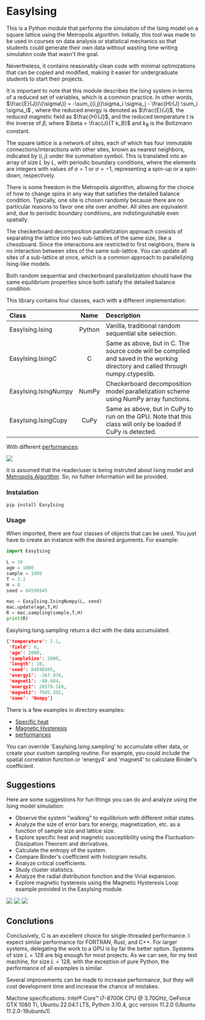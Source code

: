 # EasyIsing

This is a Python module that performs the simulation of the Ising model on a square lattice using the Metropolis algorithm. Initially, this tool was made to be used in courses on data analysis or statistical mechanics so that students could generate their own data without wasting time writing simulation code that wasn't the goal.

Nevertheless, it contains reasonably clean code with minimal optimizations that can be copied and modified, making it easier for undergraduate students to start their projects.

It is important to note that this module describes the Ising system in terms of a reduced set of variables, which is a common practice.
In other words, $\frac{E}{J}(\{\sigma\}) = -\sum_{(i,j)}\sigma_i \sigma_j - \frac{H}{J} \sum_i \sigma_i$
, where the reduced energy is denoted as $\frac{E}{J}$, the reduced magnetic field as $\frac{H}{J}$, and the reduced temperature $t$ is the inverse of $\beta$, where $\beta = \frac{J}{T k_B}$ and $k_B$ is the Boltzmann constant.

The square lattice is a network of sites, each of which has four immutable connections/interactions with other sites, known as nearest neighbors, indicated by $(i,j)$ under the summation symbol. This is translated into an array of size $L$ by $L$, with periodic boundary conditions, where the elements are integers with values of $\sigma=1$ or $\sigma=-1$, representing a spin-up or a spin-down, respectively.

There is some freedom in the Metropolis algorithm, allowing for the choice of how to change spins in any way that satisfies the detailed balance condition. Typically, one site is chosen randomly because there are no particular reasons to favor one site over another. All sites are equivalent and, due to periodic boundary conditions, are indistinguishable even spatially.

The checkerboard decomposition parallelization approach consists of separating the lattice into two sub-lattices of the same size, like a chessboard. Since the interactions are restricted to first neighbors, there is no interaction between sites of the same sub-lattice. You can update all sites of a sub-lattice at once, which is a common approach to parallelizing Ising-like models.

Both random sequential and checkerboard parallelization should have the same equilibrium properties since both satisfy the detailed balance condition.

This library contains four classes, each with a different implementation:

|Class                   | Name   | Description                  |
| :--- | :---: | :--- |
|EasyIsing.Ising         | Python | Vanilla, traditional random sequential site selection.|
|EasyIsing.IsingC        | C      | Same as above, but in C. The source code will be compiled and saved in the working directory and called through numpy.ctypeslib.|
|EasyIsing.IsingNumpy    | NumPy  | Checkerboard decomposition model parallelization scheme using NumPy array functions.|
|EasyIsing.IsingCupy     | CuPy   | Same as above, but in CuPy to run on the GPU. Note that this class will only be loaded if CuPy is detected.|

With different [performances](examples/Performance.ipynb):

<picture>
    <img src="examples/performance.png">
</picture>



It is assumed that the reader/user is being instruted about Ising model and [Metropolis Algorithm](https://en.wikipedia.org/wiki/Equation_of_State_Calculations_by_Fast_Computing_Machines
). 
So, no futher information will be provided.


### Instalation
```Shell
pip install EasyIsing
```
### Usage

When imported, there are four classes of objects that can be used.
You just have to create an instance with the desired arguments.
For example:

```Python
import EasyIsing

L = 10
age = 1000
sample = 1000
T = 2.1
H = 0
seed = 84598945

mac = EasyIsing.IsingNumpy(L, seed)
mac.update(age,T,H)
R = mac.sampling(sample,T,H)
print(R)

```
EasyIsing.Ising.sampling return a dict with the data accumulated.

```JSON
{'temperature': 2.1,
 'field': 0,
 'age': 2000,
 'sampleSize': 1000,
 'length': 10,
 'seed': 84598945,
 'energy1': -167.976,
 'magnet1': -88.684,
 'energy2': 28579.168,
 'magnet2': 7945.392,
 'name': 'Numpy'}
```

There is a few examples in directory examples:
* [Specific heat](examples/SpecificHeat.ipynb)
* [Magnetic Hysteresis](examples/MagneticHysteresisLoop.ipynb)
* [performances](examples/Performance.ipynb)

You can override 'EasyIsing.Ising.sampling' to accumulate other data, or create your custom sampling routine. For example, you could include the spatial correlation function or 'energy4' and 'magnet4' to calculate Binder's coefficient.

## Suggestions

Here are some suggestions for fun things you can do and analyze using the Ising model simulation:

* Observe the system "walking" to equilibrium with different initial states.
* Analyze the size of error bars for energy, magnetization, etc. as a function of sample size and lattice size.
* Explore specific heat and magnetic susceptibility using the  Fluctuation-Dissipation Theorem and derivatives.
* Calculate the entropy of the system.
* Compare Binder's coefficient with histogram results.
* Analyze critical coefficients.
* Study cluster statistics.
* Analyze the radial distribution function and the Virial expansion.
* Explore magnetic hysteresis using the Magnetic Hysteresis Loop example provided in the EasyIsing module.

<picture>
    <img src="examples/magnetization.png">
</picture>

<picture>
    <img src="examples/specificHeat.png">
</picture>

<picture>
    <img src="examples/mh2.8.jpg">
</picture>

## Conclutions

Conclusively, C is an excellent choice for single-threaded performance.
I expect similar performance for FORTRAN, Rust, and C++.
For larger systems, delegating the work to a GPU is by far the better option.
Systems of size $L=128$ are big enough for most projects.
As we can see, for my test machine, for size $L=128$, with the exception of pure Python, the performance of all examples is similar.

Several improvements can be made to increase performance, but they will cost development time and increase the chance of mistakes.

Machine specifications:
Intel® Core™ i7-8700K CPU @ 3.70GHz,
GeForce GTX 1080 Ti,
Ubuntu 22.04.1 LTS,
Python 3.10.4,
gcc version 11.2.0 (Ubuntu 11.2.0-19ubuntu1)


